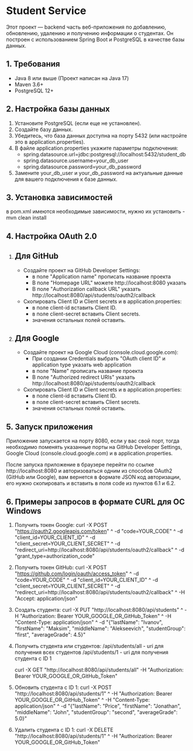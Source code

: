 # Student Service

Этот проект — backend часть веб-приложения по добавлению, обновлению, удалению и получению информации о студентах.
Он построен с использованием Spring Boot и PostgreSQL в качестве базы данных.

## 1. Требования

- Java 8 или выше (Проект написан на Java 17)
- Maven 3.6+
- PostgreSQL 12+

## 2. Настройка базы данных

1. Установите PostgreSQL (если еще не установлен).
2. Создайте базу данных.
3. Убедитесь, что база данных доступна на порту 5432 (или настройте это в application.properties).
4. В файле application.properties укажите параметры подключения:
    - spring.datasource.url=jdbc:postgresql://localhost:5432/student_db
    - spring.datasource.username=your_db_user
    - spring.datasource.password=your_db_password
5. Замените your_db_user и your_db_password на актуальные данные для вашего подключения к базе данных.

## 3. Установка зависимостей

в pom.xml имеются необходимые зависимости, нужно их установить - mvn clean install

## 4. Настройка OAuth 2.0

1. ## Для GitHub
    - Создайте проект на GitHub Developer Settings:
        - в поле "Application name" прописать название проекта
        - В поле "Homepage URL" можете http://localhost:8080 указать
        - В поле "Authorization callback URL" указать http://localhost:8080/api/students/oauth2/callback
    - Скопировать Client ID и Client secrets и в application.properties:
        - в поле client-id вставить Client ID.
        - в поле client-secret вставить Client secrets.
        - значения остальных полей оставить.

2. ## Для Google
    - Создайте проект на Google Cloud (console.cloud.google.com):
        - При создании Credentials выбрать "OAuth client ID" и application type указать web application
        - в поле "Name" прописать название проекта
        - В поле "Authorized redirect URIs" указать http://localhost:8080/api/students/oauth2/callback
    - Скопировать Client ID и Client secrets и в application.properties:
        - в поле client-id вставить Client ID.
        - в поле client-secret вставить Client secrets.
        - значения остальных полей оставить.

## 5. Запуск приложения

   Приложение запускается на порту 8080, если у вас свой порт, тогда необходимо поменять указанные порты 
на GitHub Developer Settings, Google Cloud (console.cloud.google.com) и в application.properties.

   После запуска приложение в браузере перейти по ссылке http://localhost:8080 и авторизоваться одним
из способов OAuth2 (GitHub или Google), вам вернется в формате JSON код авторизации, его нужно скопировать
и вставить в поля code из пунктов 6.1 и 6.2.

## 6. Примеры запросов в формате CURL для ОС Windows

1. Получить токен Google:
   curl -X POST "https://oauth2.googleapis.com/token" ^
   -d "code=YOUR_CODE" ^
   -d "client_id=YOUR_CLIENT_ID" ^
   -d "client_secret=YOUR_CLIENT_SECRET" ^
   -d "redirect_uri=http://localhost:8080/api/students/oauth2/callback" ^
   -d "grant_type=authorization_code"

2. Получить токен GitHub:
   curl -X POST "https://github.com/login/oauth/access_token" ^
   -d "code=YOUR_CODE" ^
   -d "client_id=YOUR_CLIENT_ID" ^
   -d "client_secret=YOUR_CLIENT_SECRET" ^
   -d "redirect_uri=http://localhost:8080/api/students/oauth2/callback" ^
   -H "Accept: application/json"

3. Создать студента:
   curl -X PUT "http://localhost:8080/api/students" ^
   -H "Authorization: Bearer YOUR_GOOGLE_OR_GitHub_Token" ^
   -H "Content-Type: application/json" ^
   -d "{\"lastName\": \"Ivanov\", \"firstName\": \"Maksim\", \"middleName\": \"Alekseevich\", \"studentGroup\":
   \"first\", \"averageGrade\": 4.5}"

4. Получить студента или студентов:
   /api/students/all - uri для получения всех студентов
   /api/students/1 - uri для получения студента с ID 1

   curl -X GET "http://localhost:8080/api/students/all" -H "Authorization: Bearer YOUR_GOOGLE_OR_GitHub_Token"

5. Обновить студента с ID 1:
   curl -X POST "http://localhost:8080/api/students/1" ^
   -H "Authorization: Bearer YOUR_GOOGLE_OR_GitHub_Token" ^
   -H "Content-Type: application/json" ^
   -d "{\"lastName\": \"Price\", \"firstName\": \"Jonathan\", \"middleName\": \"John\", \"studentGroup\": \"second\",
   \"averageGrade\": 5.0}"

6. Удалить студента с ID 1:
   curl -X DELETE "http://localhost:8080/api/students/1" ^
   -H "Authorization: Bearer YOUR_GOOGLE_OR_GitHub_Token"